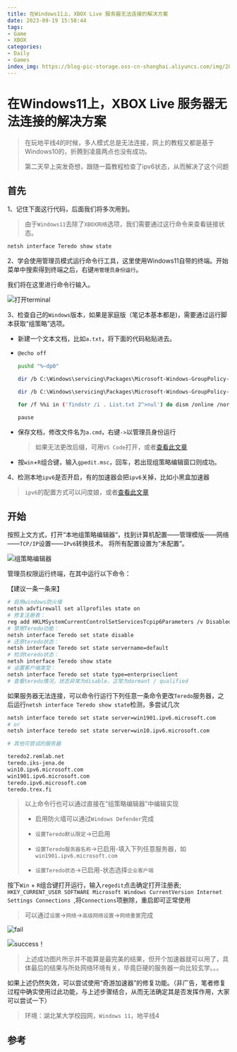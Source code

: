 ```yaml
---
title: 在Windows11上，XBOX Live 服务器无法连接的解决方案
date: 2023-09-19 15:58:44
tags:
- Game
- XBOX
categories:
- Daily
- Games
index_img: https://blog-pic-storage.oss-cn-shanghai.aliyuncs.com/img/202309191601314.png
---
```


# 在Windows11上，XBOX Live 服务器无法连接的解决方案

> 在玩地平线4的时候，多人模式总是无法连接，网上的教程又都是基于Windows10的，折腾到凌晨两点也没有成功。
>
> 第二天早上突发奇想，跟随一篇教程检查了ipv6状态，从而解决了这个问题

## 首先

1、记住下面这行代码，后面我们将多次用到。

> 由于`Windows11`去除了`XBOX网络`选项，我们需要通过这行命令来查看链接状态。

```bash
netsh interface Teredo show state
```

2、学会使用管理员模式运行命令行工具，这里使用Windows11自带的终端。开始菜单中搜索得到终端之后，右键`用管理员身份运行`。

我们将在这里进行命令行输入。

![打开terminal](https://blog-pic-storage.oss-cn-shanghai.aliyuncs.com/img/202309191612414.png)

3、检查自己的`Windows`版本，如果是家庭版（笔记本基本都是)，需要通过运行脚本获取“组策略”选项。

- 新建一个文本文档，比如`a.txt`，将下面的代码粘贴进去。

- ```bash
  @echo off
  
  pushd "%~dp0"
  
  dir /b C:\Windows\servicing\Packages\Microsoft-Windows-GroupPolicy-ClientExtensions-Package~3*.mum >List.txt
  
  dir /b C:\Windows\servicing\Packages\Microsoft-Windows-GroupPolicy-ClientTools-Package~3*.mum >>List.txt
  
  for /f %%i in ('findstr /i . List.txt 2^>nul') do dism /online /norestart /add-package:"C:\Windows\servicing\Packages\%%i"
  
  pause
  ```

- 保存文档，修改文件名为`a.cmd`，右键`->`以管理员身份运行

  > 如果无法更改后缀，可用`VS Code`打开，或者[查看此文章](https://www.php.cn/faq/569056.html)

- 按`win`+`R`组合键，输入`gpedit.msc`，回车，若出现组策略编辑窗口则成功。

4、检测本地`ipv6`是否开启，有的加速器会把`ipv6`关掉，比如小黑盒加速器

> `ipv6`的配置方式可以问度娘，或者[查看此文章](https://www.sohu.com/a/322875365_594016)

## 开始

按照上文方式，打开“本地组策略编辑器“，找到计算机配置——管理模版——网络——`TCP/IP`设置——`IPv6`转换技术。
将所有配置设置为“未配置”。

![组策略编辑器](https://blog-pic-storage.oss-cn-shanghai.aliyuncs.com/img/202309191622804.png)

管理员权限运行终端，在其中运行以下命令：

【建议一条一条来】

```bash
# 启用windows防火墙
netsh advfirewall set allprofiles state on
# 修复注册表：
reg add HKLMSystemCurrentControlSetServicesTcpip6Parameters /v DisabledComponents /t REG_DWORD /d 0x0
# 禁用Teredo功能：
netsh interface Teredo set state disable
# 还原teredo状态：
netsh interface Teredo set state servername=default
# 检测teredo状态：
netsh interface Teredo show state
# 设置客户端类型：
netsh interface Teredo set state type=enterpriseclient
# 查看teredo情况，状态异常为disable，正常为dormant / qualified
```

如果服务器无法连接，可以命令行运行下列任意一条命令更改`Teredo`服务器，之后运行`netsh interface Teredo show state`检测，多尝试几次

```bash
netsh interface teredo set state server=win1901.ipv6.microsoft.com
# or
netsh interface teredo set state server=win10.ipv6.microsoft.com

# 其他可尝试的服务器

teredo2.remlab.net
teredo.iks-jena.de
win10.ipv6.microsoft.com
win1901.ipv6.microsoft.com
teredo.ipv6.microsoft.com
teredo.trex.fi
```

> 以上命令行也可以通过直接在“组策略编辑器”中编辑实现
>
> - 启用防火墙可以通过`Windows Defender`完成
>
> - `设置Teredo默认限定`->已启用
> - `设置Teredo服务器名称`->已启用-填入下列任意服务器，如`win1901.ipv6.microsoft.com`
> - `设置Teredo状态`->已启用-状态选择`企业客户端`

按下`Win` + `R`组合键打开运行，输入`regedit`点击确定打开注册表; 
`HKEY_CURRENT_USER SOFTWARE Microsoft Windows CurrentVersion Internet Settings Connections `,将`Connections`项删除，重启即可正常使用 

> 可以通过`设置`->`网络`->`高级网络设置`->`网络重置`完成

![fail](https://blog-pic-storage.oss-cn-shanghai.aliyuncs.com/img/202309191629279.png)

![success！](https://blog-pic-storage.oss-cn-shanghai.aliyuncs.com/img/202309191630104.png)

> 上述成功图片所示并不能算是最完美的结果，但开个加速器就可以用了，具体最后的结果与所处网络环境有关，毕竟巨硬的服务器一向比较玄学。。。

如果上述仍然失效，可以尝试使用“奇游加速器”的修复功能。（非广告，笔者修复过程中确实使用过此功能，与上述步骤结合，从而无法确定其是否发挥作用，大家可以尝试一下）

> 环境：湖北某大学校园网，`Windows 11`，地平线4

## 参考

[^1]:[微软游戏无法正常加入在线游戏的解决教程](https://www.qiyou.cn/games/758.html)
[^2]:[极限竞速：地平线 Teredo不合格解决方案](https://51huanqi.cn/极限竞速：地平线-teredo不合格解决方案/)
